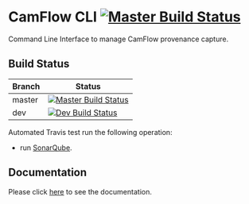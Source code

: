 # CamFlow CLI [![Master Build Status](https://api.travis-ci.org/CamFlow/camflow-cli.svg?branch=master)](https://travis-ci.org/CamFlow/camflow-cli/branches)

Command Line Interface to manage CamFlow provenance capture.

## Build Status

| Branch | Status                                                                                  |
|--------|-----------------------------------------------------------------------------------------|
| master | [![Master Build Status](https://api.travis-ci.org/CamFlow/camflow-cli.svg?branch=master)](https://travis-ci.org/CamFlow/camflow-cli/branches)  |
| dev    | [![Dev Build Status](https://api.travis-ci.org/CamFlow/camflow-cli.svg?branch=dev)](https://travis-ci.org/CamFlow/camflow-cli/branches)      |

Automated Travis test run the following operation:
- run [SonarQube](https://sonarqube.com).

## Documentation

Please click [here](https://github.com/camflow/documentation) to see the documentation.

